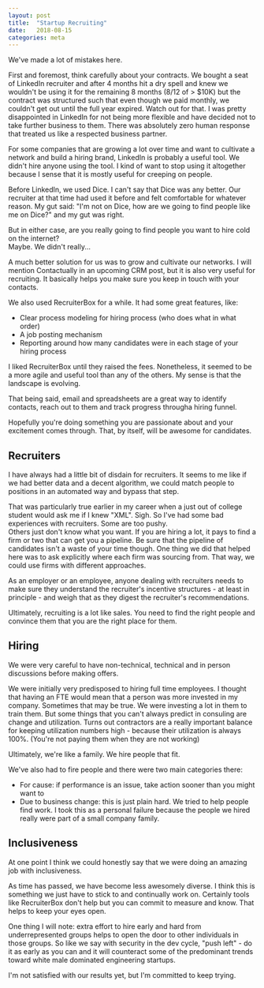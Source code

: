 ```yaml
---
layout: post
title:  "Startup Recruiting"
date:   2018-08-15
categories: meta
---
```


We've made a lot of mistakes here.

First and foremost, think carefully about your contracts.  We bought a seat of LinkedIn recruiter and 
after 4 months hit a dry spell and knew we wouldn't be using it for the remaining 8 months (8/12 of > $10K) 
but the contract was structured such that even though we paid monthly, we couldn't get out until the full 
year expired.  Watch out for that.  I was pretty disappointed in LinkedIn for not being more flexible 
and have decided not to take further business to them.  There was absolutely zero human response that 
treated us like a respected business partner.

For some companies that are growing a lot over time and want to cultivate a network and build a hiring 
brand, LinkedIn is probably a useful tool.  We didn't hire anyone using the tool.  I kind of want to stop
using it altogether because I sense that it is mostly useful for creeping on people.

Before LinkedIn, we used Dice.  I can't say that Dice was any better.  Our recruiter at that time had 
used it before and felt comfortable for whatever reason.  My gut said:  "I'm not on Dice, how are we 
going to find people like me on Dice?" and my gut was right.  

But in either case, are you really going to find people you want to hire cold on the internet?  
Maybe.  We didn't really...

A much better solution for us was to grow and cultivate our networks.  I will mention Contactually in 
an upcoming CRM post, but it is also very useful for recruiting.  It basically helps you make sure you
keep in touch with your contacts.

We also used RecruiterBox for a while.  It had some great features, like: 
* Clear process modeling for hiring process (who does what in what order)
* A job posting mechanism
* Reporting around how many candidates were in each stage of your hiring process
  
I liked RecruiterBox until they raised the fees.  Nonetheless, it seemed to be a more agile and useful 
tool than any of the others.  My sense is that the landscape is evolving.

That being said, email and spreadsheets are a great way to identify contacts, reach out to them and 
track progress througha  hiring funnel.

Hopefully you're doing something you are passionate about and your excitement comes through.  That,
by itself, will be awesome for candidates.

## Recruiters

I have always had a little bit of disdain for recruiters.  It seems to me like if we had better data
and a decent algorithm, we could match people to positions in an automated way and bypass that step.

That was particularly true earlier in my career when a just out of college student would ask me if 
I knew "XML".  Sigh.  So I've had some bad experiences with recruiters.  Some are too pushy.  
Others just don't know what you want.  If you are hiring a lot, it pays to find a firm or two 
that can get you a pipeline.  Be sure that the pipeline of candidates isn't a waste of your time 
though.  One thing we did that helped here was to ask explicitly where each firm was sourcing from.
That way, we could use firms with different approaches.

As an employer or an employee, anyone dealing with recruiters needs to make sure they understand
the recruiter's incentive structures - at least in principle - and weigh that as they digest the 
recruiter's recommendations.

Ultimately, recruiting is a lot like sales.  You need to find the right people and convince them 
that you are the right place for them.

## Hiring

We were very careful to have non-technical, technical and in person discussions before making offers.

We were initially very predisposed to hiring full time employees.  I thought that having an FTE would
mean that a person was more invested in my company.  Sometimes that may be true.  We were investing 
a lot in them to train them.  But some things that you can't always predict in consuling are change 
and utilization.  Turns out contractors are a really important balance for keeping utilization numbers 
high - because their utilization is always 100%.  (You're not paying them when they are not working)

Ultimately, we're like a family.  We hire people that fit.  

We've also had to fire people and there were two main categories there:
* For cause:  if performance is an issue, take action sooner than you might want to
* Due to business change:  this is just plain hard.  We tried to help people find work.  I took this as a personal failure because the people we hired really were part of a small company family.

## Inclusiveness

At one point I think we could honestly say that we were doing an amazing job with inclusiveness.

As time has passed, we have become less awesomely diverse.  I think this is something we just have to stick 
to and continually work on.  Certainly tools like RecruiterBox don't help but you can commit to measure and 
know.  That helps to keep your eyes open.

One thing I will note:  extra effort to hire early and hard from underrepresented groups helps to open the 
door to other individuals in those groups.  So like we say with security in the dev cycle, "push left" - do 
it as early as you can and it will counteract some of the predominant trends toward white male dominated
engineering startups.

I'm not satisfied with our results yet, but I'm committed to keep trying.
